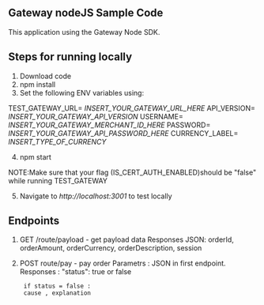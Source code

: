 ## Gateway nodeJS Sample Code

This application using the Gateway Node SDK.

## Steps for running locally
1. Download code
2. npm install
3. Set the following ENV variables using:

 TEST_GATEWAY_URL= *INSERT_YOUR_GATEWAY_URL_HERE* 
 API_VERSION= *INSERT_YOUR_GATEWAY_API_VERSION* 
 USERNAME= *INSERT_YOUR_GATEWAY_MERCHANT_ID_HERE* 
 PASSWORD= *INSERT_YOUR_GATEWAY_API_PASSWORD_HERE* 
 CURRENCY_LABEL= *INSERT_TYPE_OF_CURRENCY*
 
4. npm start

NOTE:Make sure that your flag (IS_CERT_AUTH_ENABLED)should be "false" while running TEST_GATEWAY

5. Navigate to *http://localhost:3001* to test locally

## Endpoints

1. GET /route/payload - get payload data 
    Responses JSON:
        orderId, orderAmount, orderCurrency, orderDescription, session

2. POST route/pay - pay order
    Parametrs :
        JSON in first endpoint.
    Responses :
        "status": true or false
        
        if status = false :
        cause , explanation